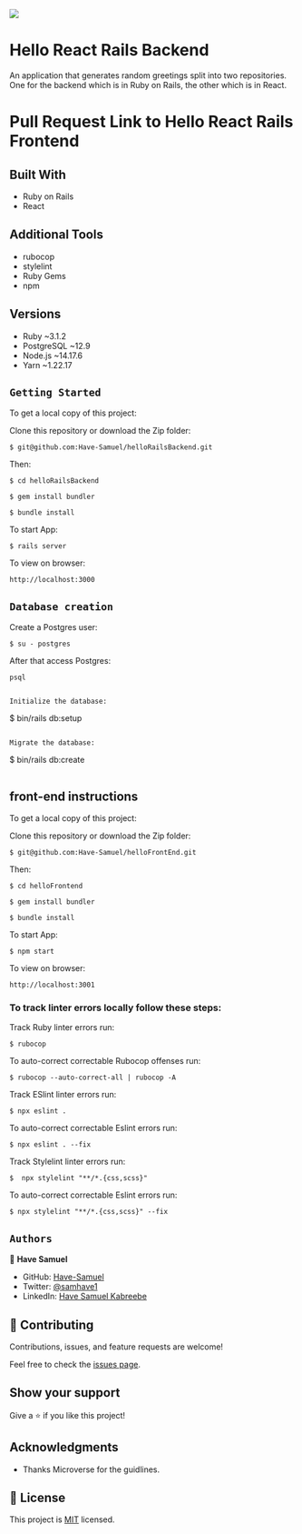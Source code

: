 ![](https://img.shields.io/badge/Microverse-blueviolet)
# Hello React Rails Backend

An application that generates random greetings split into two repositories. One for the backend which is in Ruby on Rails, the other which is in React.

# Pull Request Link to Hello React Rails Frontend

## Built With

- Ruby on Rails
- React
## Additional Tools

- rubocop
- stylelint
- Ruby Gems
- npm

## Versions
- Ruby  ~3.1.2
- PostgreSQL  ~12.9
- Node.js  ~14.17.6
- Yarn  ~1.22.17

## `Getting Started`

To get a local copy of this project:

Clone this repository or download the Zip folder:
```
$ git@github.com:Have-Samuel/helloRailsBackend.git
```
Then:
```
$ cd helloRailsBackend

$ gem install bundler

$ bundle install
```

To start App:
```
$ rails server
```

To view on browser:
```
http://localhost:3000
```

## `Database creation`

Create a Postgres user:
```
$ su - postgres
```

After that access Postgres:
```
psql
```
```

Initialize the database:
```
$ bin/rails db:setup
```

Migrate the database:
```
$ bin/rails db:create
```
```

## front-end instructions
To get a local copy of this project:

Clone this repository or download the Zip folder:
```
$ git@github.com:Have-Samuel/helloFrontEnd.git
```
Then:
```
$ cd helloFrontend

$ gem install bundler

$ bundle install
```

To start App:
```
$ npm start
```

To view on browser:
```
http://localhost:3001
```

### To track linter errors locally follow these steps:

Track Ruby linter errors run:
```
$ rubocop
```
To auto-correct correctable Rubocop offenses run:
```
$ rubocop --auto-correct-all | rubocop -A
```

Track ESlint linter errors run:
```
$ npx eslint .
```
To auto-correct correctable Eslint errors run:
```
$ npx eslint . --fix
```

Track Stylelint linter errors run:
```
$  npx stylelint "**/*.{css,scss}"
```
To auto-correct correctable Eslint errors run:
```
$ npx stylelint "**/*.{css,scss}" --fix
```

## `Authors`

👤 **Have Samuel**

- GitHub: [Have-Samuel](https://github.com/Have-Samuel)
- Twitter: [@samhave1](https://twitter.com/@samhave1)
- LinkedIn: [Have Samuel Kabreebe](https://linkedin.com/in/Have-Samuel-Kabreebe)

## 🤝 Contributing

Contributions, issues, and feature requests are welcome!

Feel free to check the [issues page](../../issues/).

## Show your support

Give a ⭐️ if you like this project!

## Acknowledgments

- Thanks Microverse for the guidlines.

## 📝 License

This project is [MIT](./MIT.md) licensed.